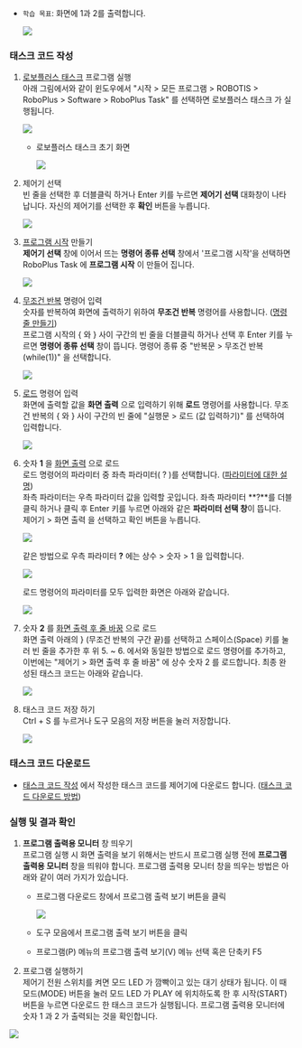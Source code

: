 - `학습 목표`: 화면에 1과 2를 출력합니다.

  ![](/assets/images/edu/bioloid/tutorial_printscr_result_kr.png)

### 태스크 코드 작성
1. [로보플러스 태스크] 프로그램 실행  
  아래 그림에서와 같이 윈도우에서 "시작 > 모든 프로그램 > ROBOTIS > RoboPlus > Software > RoboPlus Task" 를 선택하면 로보플러스 태스크 가 실행됩니다.

    ![](/assets/images/edu/bioloid/tutorial_printscr_1_01_kr.png)

    - 로보플러스 태스크 초기 화면

      ![](/assets/images/edu/bioloid/tutorial_printscr_1_02_kr.png)

2. 제어기 선택  
  빈 줄을 선택한 후 더블클릭 하거나 Enter 키를 누르면 **제어기 선택** 대화창이 나타납니다. 자신의 제어기를 선택한 후 **확인** 버튼을 누릅니다.

    ![](/assets/images/edu/bioloid/tutorial_printscr_1_03_kr.png)

3. [프로그램 시작] 만들기  
  **제어기 선택** 창에 이어서 뜨는 **명령어 종류 선택** 창에서 '프로그램 시작'을 선택하면 RoboPlus Task 에 **프로그램 시작** 이 만들어 집니다.

    ![](/assets/images/edu/bioloid/tutorial_printscr_1_04_kr.png)

4. [무조건 반복] 명령어 입력  
  숫자를 반복하여 화면에 출력하기 위하여 **무조건 반복** 명령어를 사용합니다. ([명령줄 만들기])  
  프로그램 시작의 { 와 } 사이 구간의 빈 줄을 더블클릭 하거나 선택 후 Enter 키를 누르면 **명령어 종류 선택** 창이 뜹니다. 명령어 종류 중 "반복문 > 무조건 반복 (while(1))" 을 선택합니다.

    ![](/assets/images/edu/bioloid/tutorial_printscr_1_05_kr.png)
5. [로드] 명령어 입력  
  화면에 출력할 값을 **화면 출력** 으로 입력하기 위해 **로드** 명령어를 사용합니다. 무조건 반복의 { 와 } 사이 구간의 빈 줄에 "실행문 > 로드 (값 입력하기)" 를 선택하여 입력합니다.

    ![](/assets/images/edu/bioloid/tutorial_printscr_1_06_kr.png)

6. 숫자 **1** 을 [화면 출력] 으로 로드  
  로드 명령어의 파라미터 중 좌측 파라미터( ? )를 선택합니다. ([파라미터에 대한 설명])  
  좌측 파라미터는 우측 파라미터 값을 입력할 곳입니다. 좌측 파라미터 **?**를 더블클릭 하거나 클릭 후 Enter 키를 누르면 아래와 같은 **파라미터 선택 창**이 뜹니다.  
  제어기 > 화면 출력 을 선택하고 확인 버튼을 누릅니다.

    ![](/assets/images/edu/bioloid/tutorial_printscr_1_07_kr.png)  

    같은 방법으로 우측 파라미터 **?** 에는 상수 > 숫자 > 1 을 입력합니다.

    ![](/assets/images/edu/bioloid/tutorial_printscr_1_08_kr.png)  

    로드 명령어의 파라미터를 모두 입력한 화면은 아래와 같습니다.

    ![](/assets/images/edu/bioloid/tutorial_printscr_1_09_kr.png)

7. 숫자 **2** 를 [화면 출력 후 줄 바꿈] 으로 로드  
  화면 출력 아래의 } (무조건 반복의 구간 끝)를 선택하고 스페이스(Space) 키를 눌러 빈 줄을 추가한 후 위 5. ~ 6. 에서와 동일한 방법으로 로드 명령어를 추가하고, 이번에는 "제어기 > 화면 출력 후 줄 바꿈" 에 상수 숫자 2 를 로드합니다. 최종 완성된 태스크 코드는 아래와 같습니다.

    ![](/assets/images/edu/bioloid/tutorial_printscr_1_10_kr.png)

8. 태스크 코드 저장 하기  
  Ctrl + S 를 누르거나 도구 모음의 저장 버튼을 눌러 저장합니다.

    ![](/assets/images/edu/bioloid/tutorial_printscr_1_11_kr.png)

### 태스크 코드 다운로드
- [태스크 코드 작성] 에서 작성한 태스크 코드를 제어기에 다운로드 합니다. ([태스크 코드 다운로드 방법])

### 실행 및 결과 확인
1. **프로그램 출력용 모니터** 창 띄우기  
  프로그램 실행 시 화면 출력을 보기 위해서는 반드시 프로그램 실행 전에 **프로그램 출력용 모니터** 창을 띄워야 합니다. 프로그램 출력용 모니터 창을 띄우는 방법은 아래와 같이 여러 가지가 있습니다.
    - 프로그램 다운로드 창에서 프로그램 출력 보기 버튼을 클릭

      ![](/assets/images/edu/bioloid/tutorial_printscr_3_01_kr.png)

    - 도구 모음에서 프로그램 출력 보기 버튼을 클릭
    - 프로그램(P) 메뉴의 프로그램 출력 보기(V) 메뉴 선택 혹은 단축키 F5

2. 프로그램 실행하기  
  제어기 전원 스위치를 켜면 모드 LED 가 깜빡이고 있는 대기 상태가 됩니다. 이 때 모드(MODE) 버튼을 눌러 모드 LED 가 PLAY 에 위치하도록 한 후 시작(START) 버튼을 누르면 다운로드 한 태스크 코드가 실행됩니다. 프로그램 출력용 모니터에 숫자 1 과 2 가 출력되는 것을 확인합니다.

  ![](/assets/images/edu/bioloid/tutorial_printscr_result_kr.png)

[로보플러스 태스크]: /docs/kr/software/rplus1/task/getting_started/
[화면 출력 후 줄 바꿈]: /docs/kr/software/rplus1/task/programming_02/#화면출력줄바꿈
[태스크 코드 작성]: /docs/kr/software/rplus1/task/programming_01/#프로그래밍
[프로그램 시작]: /docs/kr/software/rplus1/task/programming_01/#프로그램-시작
[무조건 반복]: /docs/kr/software/rplus1/task/programming_01/#무조건-반복
[명령줄 만들기]: /docs/kr/software/rplus1/task/programming_01/#줄-삽입
[로드]: /docs/kr/software/rplus1/task/programming_01/#로드
[화면 출력]: /docs/kr/software/rplus1/task/programming_02/#화면출력줄바꿈
[파라미터에 대한 설명]: /docs/kr/software/rplus1/task/programming_02/#제어기-파라미터
[태스크 코드 다운로드 방법]: /docs/kr/software/rplus1/task/getting_started/#프로그램-다운로드
